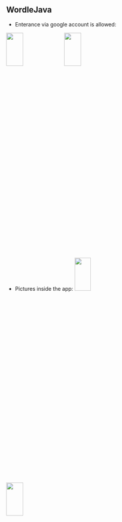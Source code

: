 ## WordleJava
* Enterance via google account is allowed:
<img src="![WhatsApp Image 2023-05-05 at 12 18 28 (2)](https://user-images.githubusercontent.com/109238953/236423570-0193b866-cfca-421d-bf48-8cf4c2088043.jpeg)"  width="30%" height="15%">
<img src="![tempsnip](https://user-images.githubusercontent.com/109238953/236423305-535fa1ce-5ff0-481e-90f2-26385367b509.png)"  width="30%" height="15%">


* Pictures inside the app:
<img src="![WhatsApp Image 2023-05-05 at 12 18 28](https://user-images.githubusercontent.com/109238953/236423610-4282503d-0036-483c-b4ec-56a9be062262.jpeg)
"  width="30%" height="15%">


<img src="![WhatsApp Image 2023-05-05 at 12 18 27](https://user-images.githubusercontent.com/109238953/236423657-e6210548-e71b-4805-86b7-337501465bc9.jpeg)
"  width="30%" height="15%">


